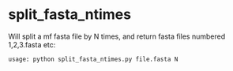 # split_fasta_ntimes

Will split a mf fasta file by N times, and return fasta files numbered 1,2,3.fasta etc:


	usage: python split_fasta_ntimes.py file.fasta N 


